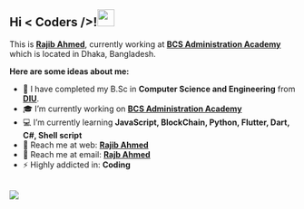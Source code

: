 **<h2> Hi < Coders />!<img src="https://i.imgur.com/lzogB7F.gif" width="30px"></h2>**

This is **[Rajib Ahmed](https://rajibdpi.github.io/)**, currently working at **[BCS Administration Academy](http://bcsadminacademy.gov.bd/)** which is located in Dhaka, Bangladesh.

**Here are some ideas about me:**

- 🏢 I have completed my B.Sc in **Computer Science and Engineering** from **[DIU](https://diu.ac/)**.
- 🎓 I’m currently working on **[BCS Administration Academy](http://bcsadminacademy.gov.bd/)**
- 💻 I’m currently learning **JavaScript, BlockChain, Python, Flutter, Dart, C#, Shell script**
- 🔗 Reach me at web: **[Rajib Ahmed](https://rajibdpi.github.io/)**
- 📧 Reach me at email: **[Rajb Ahmed](mailto:rajibdpi@gmail.com?subject=[GitHub]%20Source%20Rajib%20Ahmed)**
- ⚡ Highly addicted in: **Coding**

<br>![](https://komarev.com/ghpvc/?username=rajibdpi&color=1ebea5)
